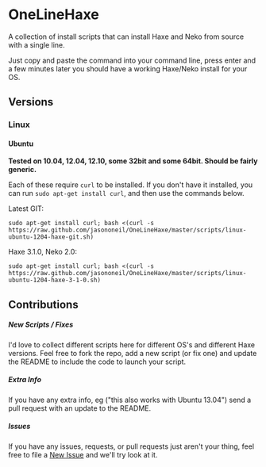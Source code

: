 OneLineHaxe
===========

A collection of install scripts that can install Haxe and Neko from source with a single line.

Just copy and paste the command into your command line, press enter and a few minutes later you should have a working Haxe/Neko install for your OS.

Versions
--------

### Linux

#### Ubuntu

**Tested on 10.04, 12.04, 12.10, some 32bit and some 64bit. Should be fairly generic.**

Each of these require `curl` to be installed.  If you don't have it installed, you can run `sudo apt-get install curl`, and then use the commands below.

Latest GIT:

    sudo apt-get install curl; bash <(curl -s https://raw.github.com/jasononeil/OneLineHaxe/master/scripts/linux-ubuntu-1204-haxe-git.sh)

Haxe 3.1.0, Neko 2.0:

    sudo apt-get install curl; bash <(curl -s https://raw.github.com/jasononeil/OneLineHaxe/master/scripts/linux-ubuntu-1204-haxe-3-1-0.sh)

Contributions
-------------

##### New Scripts / Fixes

I'd love to collect different scripts here for different OS's and different Haxe versions.  Feel free to fork the repo, add a new script (or fix one) and update the README to include the code to launch your script.

##### Extra Info

If you have any extra info, eg ("this also works with Ubuntu 13.04") send a pull request with an update to the README.

##### Issues

If you have any issues, requests, or pull requests just aren't your thing, feel free to file a [New Issue](https://github.com/jasononeil/OneLineHaxe/issues/new) and we'll try look at it.
